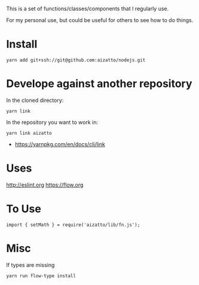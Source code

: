 This is a set of functions/classes/components that I regularly use.

For my personal use, but could be useful for others to see how to do things.

# Install

    yarn add git+ssh://git@github.com:aizatto/nodejs.git

# Develope against another repository

In the cloned directory:

    yarn link

In the repository you want to work in:

    yarn link aizatto

- https://yarnpkg.com/en/docs/cli/link

# Uses

http://eslint.org
https://flow.org

# To Use

    import { setMath } = require('aizatto/lib/fn.js');

# Misc

If types are missing

    yarn run flow-type install

